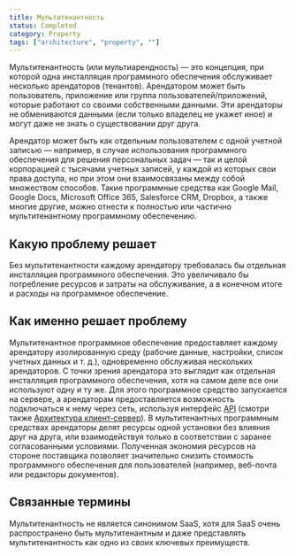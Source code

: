 ```yaml
---
title: Мультитенантность
status: Completed
category: Property
tags: ["architecture", "property", ""]
---
```


Мультитенантность (или мультиарендность) — это концепция, при которой одна инсталляция программного обеспечения обслуживает несколько арендаторов (тенантов).
Арендатором может быть пользователь, приложение или группа пользователей/приложений, которые работают со своими собственными данными.
Эти арендаторы не обмениваются данными (если только владелец не укажет иное) и могут даже не знать о существовании друг друга.

Арендатор может быть как отдельным пользователем с одной учетной записью — например, в случае использования программного обеспечения 
для решения персональных задач — так и целой корпорацией с тысячами учетных записей, у каждой из которых свои права доступа,
но при этом они взаимосвязаны между собой множеством способов. 
Такие программные средства как Google Mail, Google Docs, Microsoft Office 365, Salesforce CRM, Dropbox, а также многие другие,
можно отнести к полностью или частично мультитенантному программному обеспечению.

## Какую проблему решает

Без мультитенантности каждому арендатору требовалась бы отдельная инсталляция программного обеспечения.
Это увеличивало бы потребление ресурсов и затраты на обслуживание, а в конечном итоге и расходы на программное обеспечение.

## Как именно решает проблему

Мультитенантное программное обеспечение предоставляет каждому арендатору изолированную среду (рабочие данные, настройки, список учетных данных и т. д.),
одновременно обслуживая нескольких арендаторов. 
С точки зрения арендатора это выглядит как отдельная инсталляция программного обеспечения, хотя на самом деле все они используют одну и ту же.
Для этого программное средство запускается на сервере, а арендаторам предоставляется возможность подключаться к нему через сеть, 
используя интерфейс [API](/ru/application-programming-interface/) (смотри также [Архитектура клиент-сервер](/ru/client-server-architecture/)).
В мультитенантных программным средствах арендаторы делят ресурсы одной установки без влияния друг на друга,
или взаимодействуя только в соответствии с заранее согласованными условиями.
Полученная экономия ресурсов на стороне поставщика позволяет значительно снизить стоимость программного обеспечения для пользователей (например, веб-почта или редакторы документов).

## Связанные термины

Мультитенантность не является синонимом SaaS, хотя для SaaS очень распространено быть мультитенантным и даже представлять мультитенантность 
как одно из своих ключевых преимуществ.
